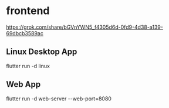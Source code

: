 

# frontend
https://grok.com/share/bGVnYWN5_f4305d6d-0fd9-4d38-a139-69dbcb3589ac
## Linux Desktop App
flutter run -d linux
## Web App
flutter run -d web-server --web-port=8080